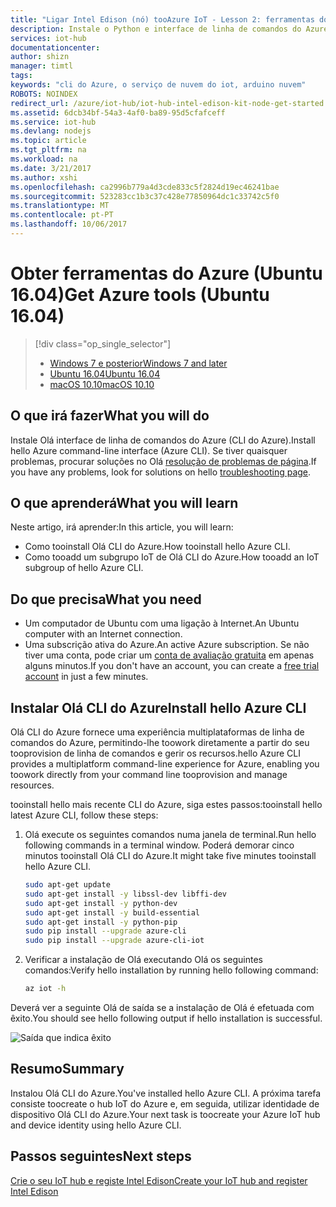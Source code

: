 ```yaml
---
title: "Ligar Intel Edison (nó) tooAzure IoT - Lesson 2: ferramentas do Azure (Ubuntu) | Microsoft Docs"
description: Instale o Python e interface de linha de comandos do Azure (CLI do Azure) no Ubuntu.
services: iot-hub
documentationcenter: 
author: shizn
manager: timtl
tags: 
keywords: "cli do Azure, o serviço de nuvem do iot, arduino nuvem"
ROBOTS: NOINDEX
redirect_url: /azure/iot-hub/iot-hub-intel-edison-kit-node-get-started
ms.assetid: 6dcb34bf-54a3-4af0-ba89-95d5cfafceff
ms.service: iot-hub
ms.devlang: nodejs
ms.topic: article
ms.tgt_pltfrm: na
ms.workload: na
ms.date: 3/21/2017
ms.author: xshi
ms.openlocfilehash: ca2996b779a4d3cde833c5f2824d19ec46241bae
ms.sourcegitcommit: 523283cc1b3c37c428e77850964dc1c33742c5f0
ms.translationtype: MT
ms.contentlocale: pt-PT
ms.lasthandoff: 10/06/2017
---
```

# <a name="get-azure-tools-ubuntu-1604"></a><span data-ttu-id="72e48-104">Obter ferramentas do Azure (Ubuntu 16.04)</span><span class="sxs-lookup"><span data-stu-id="72e48-104">Get Azure tools (Ubuntu 16.04)</span></span>
> [!div class="op_single_selector"]
> * <span data-ttu-id="72e48-105">[Windows 7 e posterior][windows]</span><span class="sxs-lookup"><span data-stu-id="72e48-105">[Windows 7 and later][windows]</span></span>
> * <span data-ttu-id="72e48-106">[Ubuntu 16.04][ubuntu]</span><span class="sxs-lookup"><span data-stu-id="72e48-106">[Ubuntu 16.04][ubuntu]</span></span>
> * <span data-ttu-id="72e48-107">[macOS 10.10][macos]</span><span class="sxs-lookup"><span data-stu-id="72e48-107">[macOS 10.10][macos]</span></span>

## <a name="what-you-will-do"></a><span data-ttu-id="72e48-108">O que irá fazer</span><span class="sxs-lookup"><span data-stu-id="72e48-108">What you will do</span></span>
<span data-ttu-id="72e48-109">Instale Olá interface de linha de comandos do Azure (CLI do Azure).</span><span class="sxs-lookup"><span data-stu-id="72e48-109">Install hello Azure command-line interface (Azure CLI).</span></span> <span data-ttu-id="72e48-110">Se tiver quaisquer problemas, procurar soluções no Olá [resolução de problemas de página][troubleshooting].</span><span class="sxs-lookup"><span data-stu-id="72e48-110">If you have any problems, look for solutions on hello [troubleshooting page][troubleshooting].</span></span>

## <a name="what-you-will-learn"></a><span data-ttu-id="72e48-111">O que aprenderá</span><span class="sxs-lookup"><span data-stu-id="72e48-111">What you will learn</span></span>
<span data-ttu-id="72e48-112">Neste artigo, irá aprender:</span><span class="sxs-lookup"><span data-stu-id="72e48-112">In this article, you will learn:</span></span>
* <span data-ttu-id="72e48-113">Como tooinstall Olá CLI do Azure.</span><span class="sxs-lookup"><span data-stu-id="72e48-113">How tooinstall hello Azure CLI.</span></span>
* <span data-ttu-id="72e48-114">Como tooadd um subgrupo IoT de Olá CLI do Azure.</span><span class="sxs-lookup"><span data-stu-id="72e48-114">How tooadd an IoT subgroup of hello Azure CLI.</span></span>

## <a name="what-you-need"></a><span data-ttu-id="72e48-115">Do que precisa</span><span class="sxs-lookup"><span data-stu-id="72e48-115">What you need</span></span>
* <span data-ttu-id="72e48-116">Um computador de Ubuntu com uma ligação à Internet.</span><span class="sxs-lookup"><span data-stu-id="72e48-116">An Ubuntu computer with an Internet connection.</span></span>
* <span data-ttu-id="72e48-117">Uma subscrição ativa do Azure.</span><span class="sxs-lookup"><span data-stu-id="72e48-117">An active Azure subscription.</span></span> <span data-ttu-id="72e48-118">Se não tiver uma conta, pode criar um [conta de avaliação gratuita](http://azure.microsoft.com/pricing/free-trial/) em apenas alguns minutos.</span><span class="sxs-lookup"><span data-stu-id="72e48-118">If you don't have an account, you can create a [free trial account](http://azure.microsoft.com/pricing/free-trial/) in just a few minutes.</span></span>

## <a name="install-hello-azure-cli"></a><span data-ttu-id="72e48-119">Instalar Olá CLI do Azure</span><span class="sxs-lookup"><span data-stu-id="72e48-119">Install hello Azure CLI</span></span>
<span data-ttu-id="72e48-120">Olá CLI do Azure fornece uma experiência multiplataformas de linha de comandos do Azure, permitindo-lhe toowork diretamente a partir do seu tooprovision de linha de comandos e gerir os recursos.</span><span class="sxs-lookup"><span data-stu-id="72e48-120">hello Azure CLI provides a multiplatform command-line experience for Azure, enabling you toowork directly from your command line tooprovision and manage resources.</span></span>

<span data-ttu-id="72e48-121">tooinstall hello mais recente CLI do Azure, siga estes passos:</span><span class="sxs-lookup"><span data-stu-id="72e48-121">tooinstall hello latest Azure CLI, follow these steps:</span></span>

1. <span data-ttu-id="72e48-122">Olá execute os seguintes comandos numa janela de terminal.</span><span class="sxs-lookup"><span data-stu-id="72e48-122">Run hello following commands in a terminal window.</span></span> <span data-ttu-id="72e48-123">Poderá demorar cinco minutos tooinstall Olá CLI do Azure.</span><span class="sxs-lookup"><span data-stu-id="72e48-123">It might take five minutes tooinstall hello Azure CLI.</span></span>

   ```bash
   sudo apt-get update
   sudo apt-get install -y libssl-dev libffi-dev
   sudo apt-get install -y python-dev
   sudo apt-get install -y build-essential
   sudo apt-get install -y python-pip
   sudo pip install --upgrade azure-cli
   sudo pip install --upgrade azure-cli-iot
   ```
2. <span data-ttu-id="72e48-124">Verificar a instalação de Olá executando Olá os seguintes comandos:</span><span class="sxs-lookup"><span data-stu-id="72e48-124">Verify hello installation by running hello following command:</span></span>

   ```bash
   az iot -h
   ```

<span data-ttu-id="72e48-125">Deverá ver a seguinte Olá de saída se a instalação de Olá é efetuada com êxito.</span><span class="sxs-lookup"><span data-stu-id="72e48-125">You should see hello following output if hello installation is successful.</span></span>

![Saída que indica êxito](media/iot-hub-intel-edison-lessons/lesson2/az_iot_help_ubuntu.png)

## <a name="summary"></a><span data-ttu-id="72e48-127">Resumo</span><span class="sxs-lookup"><span data-stu-id="72e48-127">Summary</span></span>
<span data-ttu-id="72e48-128">Instalou Olá CLI do Azure.</span><span class="sxs-lookup"><span data-stu-id="72e48-128">You've installed hello Azure CLI.</span></span> <span data-ttu-id="72e48-129">A próxima tarefa consiste toocreate o hub IoT do Azure e, em seguida, utilizar identidade de dispositivo Olá CLI do Azure.</span><span class="sxs-lookup"><span data-stu-id="72e48-129">Your next task is toocreate your Azure IoT hub and device identity using hello Azure CLI.</span></span>

## <a name="next-steps"></a><span data-ttu-id="72e48-130">Passos seguintes</span><span class="sxs-lookup"><span data-stu-id="72e48-130">Next steps</span></span>
<span data-ttu-id="72e48-131">[Crie o seu IoT hub e registe Intel Edison][create-your-iot-hub-and-register-intel-edison]</span><span class="sxs-lookup"><span data-stu-id="72e48-131">[Create your IoT hub and register Intel Edison][create-your-iot-hub-and-register-intel-edison]</span></span>


<!-- Images and links -->

[troubleshooting]: iot-hub-intel-edison-kit-node-troubleshooting.md
[create-your-iot-hub-and-register-intel-edison]: iot-hub-intel-edison-kit-node-lesson2-prepare-azure-iot-hub.md
[windows]: iot-hub-intel-edison-kit-node-lesson2-get-azure-tools-win32.md
[ubuntu]: iot-hub-intel-edison-kit-node-lesson2-get-azure-tools-ubuntu.md
[macos]: iot-hub-intel-edison-kit-node-lesson2-get-azure-tools-mac.md
